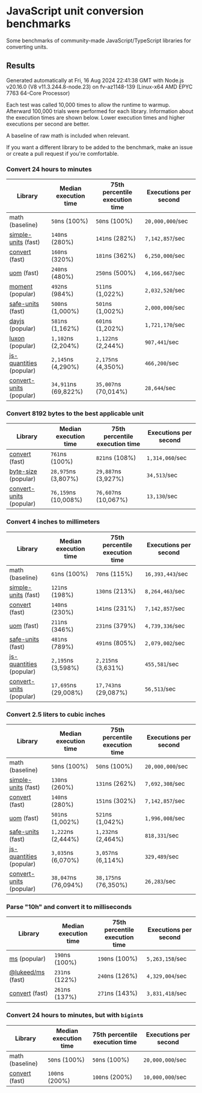 # JavaScript unit conversion benchmarks

Some benchmarks of community-made JavaScript/TypeScript libraries for converting units.

## Results

<!-- beginblock(results) -->

Generated automatically at Fri, 16 Aug 2024 22:41:38 GMT with Node.js v20.16.0 (V8 v11.3.244.8-node.23) on fv-az1148-139 (Linux-x64 AMD EPYC 7763 64-Core Processor)

Each test was called 10,000 times to allow the runtime to warmup.
Afterward 100,000 trials were performed for each library.
Information about the execution times are shown below.
Lower execution times and higher executions per second are better.

A baseline of raw math is included when relevant.

If you want a different library to be added to the benchmark, make an issue or create a pull request if you're comfortable.

### Convert 24 hours to minutes

| Library                                                            | Median execution time | 75th percentile execution time | Executions per second |
| ------------------------------------------------------------------ | --------------------- | ------------------------------ | --------------------- |
| math (baseline)                                                    | `50`ns (100%)         | `50`ns (100%)                  | `20,000,000`/sec      |
| [simple-units](https://npmjs.com/package/simple-units) (fast)      | `140`ns (280%)        | `141`ns (282%)                 | `7,142,857`/sec       |
| [convert](https://npmjs.com/package/convert) (fast)                | `160`ns (320%)        | `181`ns (362%)                 | `6,250,000`/sec       |
| [uom](https://npmjs.com/package/uom) (fast)                        | `240`ns (480%)        | `250`ns (500%)                 | `4,166,667`/sec       |
| [moment](https://npmjs.com/package/moment) (popular)               | `492`ns (984%)        | `511`ns (1,022%)               | `2,032,520`/sec       |
| [safe-units](https://npmjs.com/package/safe-units) (fast)          | `500`ns (1,000%)      | `501`ns (1,002%)               | `2,000,000`/sec       |
| [dayjs](https://npmjs.com/package/dayjs) (popular)                 | `581`ns (1,162%)      | `601`ns (1,202%)               | `1,721,170`/sec       |
| [luxon](https://npmjs.com/package/luxon) (popular)                 | `1,102`ns (2,204%)    | `1,122`ns (2,244%)             | `907,441`/sec         |
| [js-quantities](https://npmjs.com/package/js-quantities) (popular) | `2,145`ns (4,290%)    | `2,175`ns (4,350%)             | `466,200`/sec         |
| [convert-units](https://npmjs.com/package/convert-units) (popular) | `34,911`ns (69,822%)  | `35,007`ns (70,014%)           | `28,644`/sec          |

### Convert 8192 bytes to the best applicable unit

| Library                                                            | Median execution time | 75th percentile execution time | Executions per second |
| ------------------------------------------------------------------ | --------------------- | ------------------------------ | --------------------- |
| [convert](https://npmjs.com/package/convert) (fast)                | `761`ns (100%)        | `821`ns (108%)                 | `1,314,060`/sec       |
| [byte-size](https://npmjs.com/package/byte-size) (popular)         | `28,975`ns (3,807%)   | `29,887`ns (3,927%)            | `34,513`/sec          |
| [convert-units](https://npmjs.com/package/convert-units) (popular) | `76,159`ns (10,008%)  | `76,607`ns (10,067%)           | `13,130`/sec          |

### Convert 4 inches to millimeters

| Library                                                            | Median execution time | 75th percentile execution time | Executions per second |
| ------------------------------------------------------------------ | --------------------- | ------------------------------ | --------------------- |
| math (baseline)                                                    | `61`ns (100%)         | `70`ns (115%)                  | `16,393,443`/sec      |
| [simple-units](https://npmjs.com/package/simple-units) (fast)      | `121`ns (198%)        | `130`ns (213%)                 | `8,264,463`/sec       |
| [convert](https://npmjs.com/package/convert) (fast)                | `140`ns (230%)        | `141`ns (231%)                 | `7,142,857`/sec       |
| [uom](https://npmjs.com/package/uom) (fast)                        | `211`ns (346%)        | `231`ns (379%)                 | `4,739,336`/sec       |
| [safe-units](https://npmjs.com/package/safe-units) (fast)          | `481`ns (789%)        | `491`ns (805%)                 | `2,079,002`/sec       |
| [js-quantities](https://npmjs.com/package/js-quantities) (popular) | `2,195`ns (3,598%)    | `2,215`ns (3,631%)             | `455,581`/sec         |
| [convert-units](https://npmjs.com/package/convert-units) (popular) | `17,695`ns (29,008%)  | `17,743`ns (29,087%)           | `56,513`/sec          |

### Convert 2.5 liters to cubic inches

| Library                                                            | Median execution time | 75th percentile execution time | Executions per second |
| ------------------------------------------------------------------ | --------------------- | ------------------------------ | --------------------- |
| math (baseline)                                                    | `50`ns (100%)         | `50`ns (100%)                  | `20,000,000`/sec      |
| [simple-units](https://npmjs.com/package/simple-units) (fast)      | `130`ns (260%)        | `131`ns (262%)                 | `7,692,308`/sec       |
| [convert](https://npmjs.com/package/convert) (fast)                | `140`ns (280%)        | `151`ns (302%)                 | `7,142,857`/sec       |
| [uom](https://npmjs.com/package/uom) (fast)                        | `501`ns (1,002%)      | `521`ns (1,042%)               | `1,996,008`/sec       |
| [safe-units](https://npmjs.com/package/safe-units) (fast)          | `1,222`ns (2,444%)    | `1,232`ns (2,464%)             | `818,331`/sec         |
| [js-quantities](https://npmjs.com/package/js-quantities) (popular) | `3,035`ns (6,070%)    | `3,057`ns (6,114%)             | `329,489`/sec         |
| [convert-units](https://npmjs.com/package/convert-units) (popular) | `38,047`ns (76,094%)  | `38,175`ns (76,350%)           | `26,283`/sec          |

### Parse "10h" and convert it to milliseconds

| Library                                                   | Median execution time | 75th percentile execution time | Executions per second |
| --------------------------------------------------------- | --------------------- | ------------------------------ | --------------------- |
| [ms](https://npmjs.com/package/ms) (popular)              | `190`ns (100%)        | `190`ns (100%)                 | `5,263,158`/sec       |
| [@lukeed/ms](https://npmjs.com/package/@lukeed/ms) (fast) | `231`ns (122%)        | `240`ns (126%)                 | `4,329,004`/sec       |
| [convert](https://npmjs.com/package/convert) (fast)       | `261`ns (137%)        | `271`ns (143%)                 | `3,831,418`/sec       |

### Convert 24 hours to minutes, but with `bigint`s

| Library                                             | Median execution time | 75th percentile execution time | Executions per second |
| --------------------------------------------------- | --------------------- | ------------------------------ | --------------------- |
| math (baseline)                                     | `50`ns (100%)         | `50`ns (100%)                  | `20,000,000`/sec      |
| [convert](https://npmjs.com/package/convert) (fast) | `100`ns (200%)        | `100`ns (200%)                 | `10,000,000`/sec      |

<!-- endblock(results) -->
